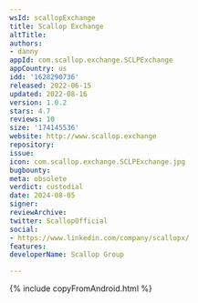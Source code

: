 ```yaml
---
wsId: scallopExchange
title: Scallop Exchange
altTitle: 
authors:
- danny
appId: com.scallop.exchange.SCLPExchange
appCountry: us
idd: '1628290736'
released: 2022-06-15
updated: 2022-08-16
version: 1.0.2
stars: 4.7
reviews: 10
size: '174145536'
website: http://www.scallop.exchange
repository: 
issue: 
icon: com.scallop.exchange.SCLPExchange.jpg
bugbounty: 
meta: obsolete
verdict: custodial
date: 2024-08-05
signer: 
reviewArchive: 
twitter: ScallopOfficial
social:
- https://www.linkedin.com/company/scallopx/
features: 
developerName: Scallop Group

---
```


{% include copyFromAndroid.html %}
